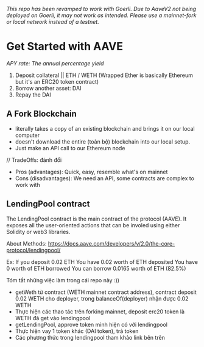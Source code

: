 *This repo has been revamped to work with Goerli. Due to AaveV2 not being deployed on Goerli, it may not work as intended. Please use a mainnet-fork or local network instead of a testnet.*

# Get Started with AAVE

*APY rate: The annual percentage yield*

1. Deposit collateral || ETH / WETH (Wrapped Ether is basically Ethereum but it's an ERC20 token contract)
2. Borrow another asset: DAI
3. Repay the DAI

## A Fork Blockchain 
- literally takes a copy of an existing blockchain and brings it on our local computer
- doesn't download the entire (toàn bộ) blockchain into our local setup.
- Just make an API call to our Ethereum node

// TradeOffs: đánh đổi

- Pros (advantages): Quick, easy, resemble what's on mainnet
- Cons (disadvantages): We need an API, some contracts are complex to work with

## LendingPool contract
The LendingPool contract is the main contract of the protocol (AAVE). It exposes all the user-oriented actions that can be involed using either Solidity or web3 libraries.

About Methods:
https://docs.aave.com/developers/v/2.0/the-core-protocol/lendingpool/

Ex: If you deposit 0.02 ETH
You have 0.02 worth of ETH deposited
You have 0 worth of ETH borrowed
You can borrow 0.0165 worth of ETH (82.5%)

Tóm tắt những việc làm trong cái repo này :)) 

- getWeth từ contract (WETH mainnet contract address), contract deposit 0.02 WETH cho deployer, trong balanceOf(deployer) nhận được 0.02 WETH
- Thực hiện các thao tác trên forking mainnet, deposit erc20 token là WETH đã get vào lendingpool
- getLendingPool, approve token mình hiện có với lendingpool
- Thực hiện vay 1 token khác (DAI token), trả token
- Các phương thức trong lendingpool tham khảo link bên trên